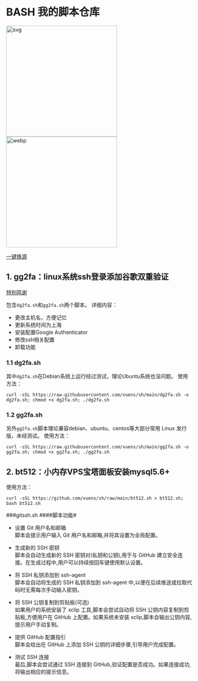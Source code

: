 # BASH 我的脚本仓库
<img src="bg-triangles.svg" alt="svg" width="300" >   <img src="bg-triangles.4gxfwd3v1880[1].webp" alt="webp" width="300" >


[一键换源](https://linuxmirrors.cn/use/)

## 1. gg2fa：linux系统ssh登录添加谷歌双重验证
[特别鸣谢](https://www.infvie.com/ops-notes/google-authenticator-sshd.html)

包含`dg2fa.sh`和`gg2fa.sh`两个脚本。
详细内容：
- 更改主机名，方便记忆
- 更新系统时间为上海
- 安装配置Google Authenticator
- 修改ssh相关配置
- 卸载功能

### 1.1 dg2fa.sh
其中`dg2fa.sh`在Debian系统上运行经过测试，理论Ubuntu系统也没问题。
使用方法：
```
curl -sSL https://raw.githubusercontent.com/vuens/sh/main/dg2fa.sh -o dg2fa.sh; chmod +x dg2fa.sh; ./dg2fa.sh
```
### 1.2 gg2fa.sh
另外`gg2fa.sh`脚本理论兼容debian、ubuntu、centos等大部分常用 Linux 发行版，未经测试。
使用方法：
```
curl -sSL https://raw.githubusercontent.com/vuens/sh/main/gg2fa.sh -o gg2fa.sh; chmod +x gg2fa.sh; ./gg2fa.sh
```
## 2. bt512：小内存VPS宝塔面板安装mysql5.6+
使用方法：
```
curl -sSL https://github.com/vuens/sh/raw/main/bt512.sh > bt512.sh; bash bt512.sh
```
###gitssh.sh
####脚本功能#
- 设置 Git 用户名和邮箱<br/>
脚本会提示用户输入 Git 用户名和邮箱,并将其设置为全局配置。

- 生成新的 SSH 密钥<br/>
脚本会自动生成新的 SSH 密钥对(私钥和公钥),用于与 GitHub 建立安全连接。在生成过程中,用户可以持续按回车键使用默认设置。

- 将 SSH 私钥添加到 ssh-agent<br/>
脚本会自动将生成的 SSH 私钥添加到 ssh-agent 中,以便在后续推送或拉取代码时无需每次手动输入密钥。

- 将 SSH 公钥复制到剪贴板(可选)<br/>
如果用户的系统安装了 xclip 工具,脚本会尝试自动将 SSH 公钥内容复制到剪贴板,方便用户在 GitHub 上配置。如果系统未安装 xclip,脚本会输出公钥内容,提示用户手动复制。

- 提供 GitHub 配置指引<br/>
脚本会给出在 GitHub 上添加 SSH 公钥的详细步骤,引导用户完成配置。

- 测试 SSH 连接<br/>
最后,脚本会尝试通过 SSH 连接到 GitHub,验证配置是否成功。如果连接成功,将输出相应的提示信息。
